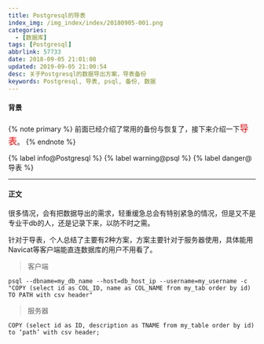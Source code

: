 ```yaml
---
title: Postgresql的导表
index_img: /img_index/index/20180905-001.png
categories:
  - [数据库]
tags: [Postgresql]
abbrlink: 57733
date: 2018-09-05 21:01:08
updated: 2019-09-05 21:00:54
desc: 关于Postgresql的数据导出方案，导表备份
keywords: Postgresql, 导表, psql, 备份, 数据
---
```



#### 背景
{% note primary %}
前面已经介绍了常用的备份与恢复了，接下来介绍一下<font color='red' size=4.5>导表</font>。
{% endnote %}

{% label info@Postgresql %} {% label warning@psql %} {% label danger@导表 %}

<!--more-->
<hr />

#### 正文

很多情况，会有把数据导出的需求，轻重缓急总会有特别紧急的情况，但是又不是专业干db的人，还是记录下来，以防不时之需。

针对于导表，个人总结了主要有2种方案，方案主要针对于服务器使用，具体能用Navicat等客户端能直连数据库的用户不用看了。

> 客户端

```#SQL
psql --dbname=my_db_name --host=db_host_ip --username=my_username -c "COPY (select id as COL_ID, name as COL_NAME from my_tab order by id) TO PATH with csv header"
```

> 服务器

```#SQL
COPY (select id as ID, description as TNAME from my_table order by id) to ‘path’ with csv header;
```
